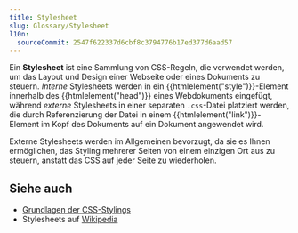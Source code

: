 ```yaml
---
title: Stylesheet
slug: Glossary/Stylesheet
l10n:
  sourceCommit: 2547f622337d6cbf8c3794776b17ed377d6aad57
---
```


Ein **Stylesheet** ist eine Sammlung von CSS-Regeln, die verwendet werden, um das Layout und Design einer Webseite oder eines Dokuments zu steuern. _Interne_ Stylesheets werden in ein {{htmlelement("style")}}-Element innerhalb des {{htmlelement("head")}} eines Webdokuments eingefügt, während _externe_ Stylesheets in einer separaten `.css`-Datei platziert werden, die durch Referenzierung der Datei in einem {{htmlelement("link")}}-Element im Kopf des Dokuments auf ein Dokument angewendet wird.

Externe Stylesheets werden im Allgemeinen bevorzugt, da sie es Ihnen ermöglichen, das Styling mehrerer Seiten von einem einzigen Ort aus zu steuern, anstatt das CSS auf jeder Seite zu wiederholen.

## Siehe auch

- [Grundlagen der CSS-Stylings](/de/docs/Learn_web_development/Core/Styling_basics)
- Stylesheets auf [Wikipedia](<https://en.wikipedia.org/wiki/Style_sheet_(web_development)>)
